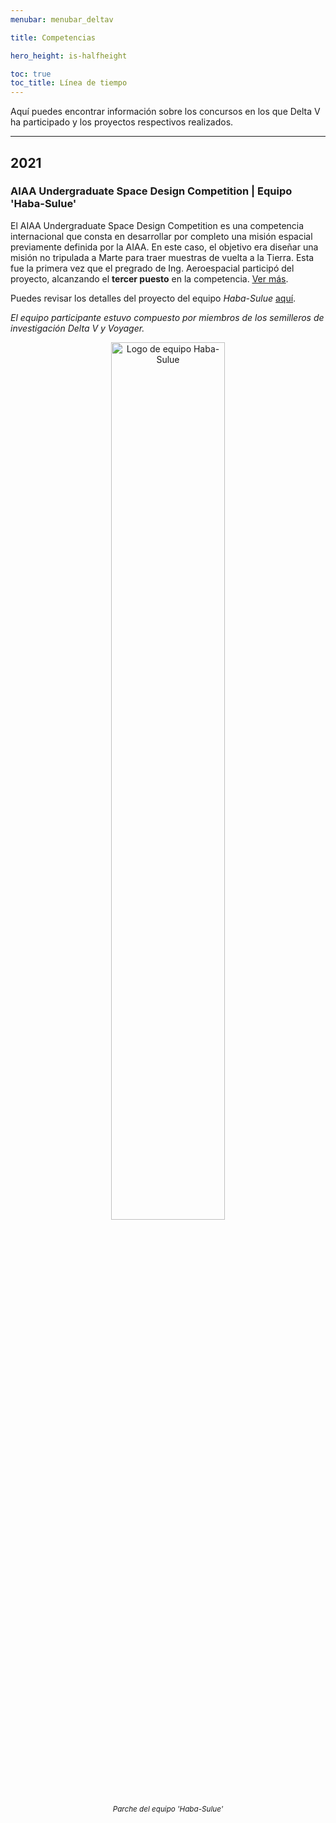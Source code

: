 ```yaml
---
menubar: menubar_deltav

title: Competencias

hero_height: is-halfheight

toc: true
toc_title: Línea de tiempo
---
```

<link href="../../../assets/css/custom.css" rel="stylesheet" type="text/css">
<style>
  .hero.is-primary.is-bold {
    background-color: #ff4800ff;
    background-image: none;
  }
</style>
<!-- 
Pequeña descripcion de la competencia, el proyecto realizado y el puesto logrado (debe estar escrito al final).
Imagen
 -->
 
Aquí puedes encontrar información sobre los concursos en los que Delta V ha participado y los proyectos respectivos realizados.

---

## 2021
### AIAA Undergraduate Space Design Competition | **Equipo 'Haba-Sulue'**
El AIAA Undergraduate Space Design Competition es una competencia internacional que consta en desarrollar por completo una misión espacial previamente definida por la AIAA. En este caso, el objetivo era diseñar una misión no tripulada a Marte para traer muestras de vuelta a la Tierra. Esta fue la primera vez que el pregrado de Ing. Aeroespacial participó del proyecto, alcanzando el **tercer puesto** en la competencia. <a href="https://www.udea.edu.co/wps/portal/udea/web/inicio/udea-noticias/udea-noticia/!ut/p/z1/vZlfW-I4FMa_yuyFl7GnSZqmewcMgpX_gmJvfEKbYl3aMqXiOJ9-UtgZpTrtzkAWxRKa99fk5OTkJBqeMTe8RGyjpcijNBErVb7z2D13WthsUOgBowwabEQtG3fI9AaM26oKFliGp24PxlbbxC3oDS9JG8bOwBqRziWmNvlXDwevBjQnuEkA-mO801fgK_UdDjt9Bf7G8AzPT_J1_mDcrdMsF6unQIozEJvD0kMay_3n4u-nJM0jPxKbM_DTJJdJFKRFrdevhS8CGUeqfiyyXKJC9eNu8cy1HwXGnclsUwjfQYwsOKIhpUiAdBBmlHIzACqcoNrGxSC87-Pb3pb1HPgFNMbTXpvO-gBDq8rGvIvL-uHkhqsK17POoDM2R7ikP7zdc81qfVHBq25eZf-LBtaM8V5f4YTe7_n4lWmpBrZHg-mwNfrs4v-mrxigWr1XN0RenQ3LhPd9qPMir8rMu5lW5wdeXTDoQjEf8-xJGq7hLVfpYh-CcNZv9ZeGt5Er6ReRyZhXRwWlaSQLwpUmk6HMZHb-lCnUQ56vN3-fwRk8Pz-fL9N0uZLnfhqfwUeSh3STG_PDmsadGkz7l8-mYFwX_VRTG87x7gXAsc1sAjavFhOge_HvhIZtJJ-NWZJmsTJVDd7Si7e14jtYL97Uiyda8Rze4rFP1ZSUBBELg8JbHAlsCcRlaBOHYMwx_T0809t6vY7J9TrmUO-sHeq1PYUj8W7d6qUCa_T45YvXUHlWkSp9VTH1f0u0Sp3v8IZq3XjSmFJyoSIzKXXmjSlCqSYO4yESAjuI4oAgh0iBAl9i0woC22F2GV9adqle_BXoxeOT4F-Xe3zVhIbbxvSq4cK1a-vEX14zvcYx9eKP9Ry3Lh_801lZbnhpM3BZYXYiOGOBbSK2YAJRxlQXeCARC0JzYalQFAirBt8AvXisF2_pxdta8WO9xhmbWvGMHol3q3Y3xSb4zT5lLfIHFCVhasx_LlobY_6URFuZ-VEuNigWL-kRS2OeKuKnlXrLrUzydLNfLdHP0utz1Z3ycytN1WtWuCkLMJOLIETSCYMiQWAqq1QJguMAD33MgYGswU-oXjzTiyda8faHAe621b8fXar0rCgkm_tKwP2utljK8yC0BLWBINNhRXuCBeIcCyTU-mHblApCfeW0BbQ1Vb54BofuNtqVZoFsFKWucr795-lP52vXO99a-A8iVj_oBckVUi68yCR6FMsnkSE1ybI0QVkUBHK1Oq0l9frBAI7Eu3WnJScMDuVcqdO9MGE8mznNm_7lFb8hp03F-O5gp0WmpNe1h90RPW2uVDr9cioGWmI7sAMQyGeiiOw-Ro5fbIeF7Sjvl0BCvw5va8VXGecUeFMvnmjFW6AXb-nF6_Wcnl7P6R07tG7dmbXug4F0HSW7s-LqxMyYv4qM-Q9ReXd5cFZ93aMn3rwe4D9bTCu-KsE7Ht-cwYnxFyaD8eeryaA17EDvaNu7df-G-OO98TqezWYxJy_R_oX-mbQn3efHnrzlOQdirbeP36ZhN47RaDDgUiyo-vZr1de9sN8m1jK-__iS8-dpGLcWH19evlqLdyJO1O-P4mr7S_H7yy3fdL81B-jO3b65eHd_fQcZY5t8/?uri=toolbar:close" target="_blank"><u>Ver más</u></a>.

Puedes revisar los detalles del proyecto del equipo *Haba-Sulue* <a href="https://drive.google.com/file/d/1dpR_UPeQv-pbzgoMHZMan5c16X8vk4gf/view?usp=share_link" target="_blank"><u>aquí</u></a>.

*El equipo participante estuvo compuesto por miembros de los semilleros de investigación Delta V y Voyager.*
<div align="center"> 
    <img src="../../img_shared/habasulue.jpg" alt="Logo de equipo Haba-Sulue" width="60%" height="60%">
    <figcaption><small><i>Parche del equipo 'Haba-Sulue'</i></small></figcaption>
</div>


<!-- ### World Space Week Colombia 2021 | **Equipo 'Providencia'**
Una solución con tecnologías satelitales para los problemas de la pesca en Colombia. Hackathon Espacial En esta competencia se alcanzó el **segundo Lugar** y ademas, fue el proyecto con **mayor impacto local**.

*El equipo participante estuvo compuesto por miembros de los semilleros de investigación Delta V y Voyager.*
<div align="center"> 
    <img src="../img/Equipo-Providencia.jpg" width="65%" height="65%">
    <figcaption><small><i>Equipo 'Providencia'</i></small></figcaption>
</div> -->